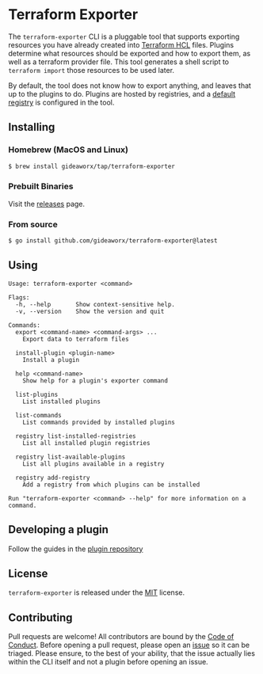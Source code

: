 # Terraform Exporter

The `terraform-exporter` CLI is a pluggable tool that supports exporting resources
you have already created into [Terraform HCL][1] files. Plugins determine what 
resources should be exported and how to export them, as well as a terraform 
provider file. This tool generates a shell script to `terraform import` those 
resources to be used later.

By default, the tool does not know how to export anything, and leaves that up to 
the plugins to do. Plugins are hosted by registries, and a [default registry][2]
is configured in the tool. 

## Installing

### Homebrew (MacOS and Linux)

```bash
$ brew install gideaworx/tap/terraform-exporter
```

### Prebuilt Binaries

Visit the [releases][3] page.

### From source

```bash
$ go install github.com/gideaworx/terraform-exporter@latest
```

## Using

```
Usage: terraform-exporter <command>

Flags:
  -h, --help       Show context-sensitive help.
  -v, --version    Show the version and quit

Commands:
  export <command-name> <command-args> ...
    Export data to terraform files

  install-plugin <plugin-name>
    Install a plugin

  help <command-name>
    Show help for a plugin's exporter command

  list-plugins
    List installed plugins

  list-commands
    List commands provided by installed plugins

  registry list-installed-registries
    List all installed plugin registries

  registry list-available-plugins
    List all plugins available in a registry

  registry add-registry
    Add a registry from which plugins can be installed

Run "terraform-exporter <command> --help" for more information on a command.
```

## Developing a plugin

Follow the guides in the [plugin repository][4]

## License

`terraform-exporter` is released under the [MIT](./LICENSE) license.

## Contributing

Pull requests are welcome! All contributors are bound by the [Code of Conduct][5].
Before opening a pull request, please open an [issue][6] so it can be triaged.
Please ensure, to the best of your ability, that the issue actually lies within the
CLI itself and not a plugin before opening an issue.

<!-- Links -->
[1]: https://terraform.io
[2]: https://plugin-registry.gideaworx.io
[3]: /releases
[4]: https://github.com/gideaworx/terraform-exporter-plugin
[5]: CODE_OF_CONDUCT.md
[6]: /issues/new